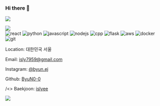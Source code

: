### Hi there 👋

<!--
**ByuN0-0/ByuN0-0** is a ✨ _special_ ✨ repository because its `README.md` (this file) appears on your GitHub profile.

Here are some ideas to get you started:

- 🔭 I’m currently working on ...
- 🌱 I’m currently learning ...
- 👯 I’m looking to collaborate on ...
- 🤔 I’m looking for help with ...
- 💬 Ask me about ...
- 📫 How to reach me: ...
- 😄 Pronouns: ...
- ⚡ Fun fact: ...
-->
<img src="https://capsule-render.vercel.app/api?type=waving&color=BDBDC8&height=150&section=header" />

<a href="https://github.com/anuraghazra/github-readme-stats/"><img src="https://github-readme-stats.vercel.app/api/top-langs/?username=ByuN0-0"></a>
<br>
<img
        src="https://img.shields.io/badge/React-61DAFB?style=flat&logo=React&logoColor=white"
        alt="react"
      />
      <img
        src="https://img.shields.io/badge/Python-3776AB?style=flat&logo=Python&logoColor=white"
        alt="python"
      />
      <img
        src="https://img.shields.io/badge/JavaScript-F7DF1E?style=flat&logo=javascript&logoColor=white"
        alt="javascript"
      />
      <img
        src="https://img.shields.io/badge/NodeJS-339933?style=flat&logo=nodedotjs&logoColor=white"
        alt="nodejs"
      />
      <img
        src="https://img.shields.io/badge/cpp-00599C?style=flat&logo=cplusplus&logoColor=white"
        alt="cpp"
      />
      <img
        src="https://img.shields.io/badge/Flask-000000?style=flat&logo=flask&logoColor=white"
        alt="flask"
      />
      <img
        src="https://img.shields.io/badge/AWS-232F3E?style=flat&logo=amazonaws&logoColor=white"
        alt="aws"
      />
      <img
        src="https://img.shields.io/badge/docker-2496ED?style=flat&logo=docker&logoColor=white"
        alt="docker"
      />
      <img
        src="https://img.shields.io/badge/git-F05032?style=flat&logo=git&logoColor=white"
        alt="git"
      />
<p>
          <FontAwesomeIcon className="social_ico" icon={faLocationDot} /> Location: 대한민국 서울
        </p>
        <p>
          <FontAwesomeIcon className="social_ico" icon={faSquareEnvelope} /> Email:
          <a href="mailto:isly7959@gmail.com">isly7959@gmail.com</a>
        </p>
        <p>
          <FontAwesomeIcon className="social_ico" icon={faSquareInstagram} /> Instagram:
          <a href="https://www.instagram.com/byun.ej/" target="_blank" rel="noreferrer">
            @byun.ej
          </a>
        </p>
        <p>
          <FontAwesomeIcon className="social_ico" icon={faSquareGithub} /> Github:
          <a href="https://github.com/ByuN0-0" target="_blank" rel="noreferrer">
            ByuN0-0
          </a>
        </p>
        <p>
          /&lt;&gt; Baekjoon:
          <a href="https://www.acmicpc.net/user/islyee" target="_blank" rel="noreferrer">
            islyee
          </a>
        </p>
<img src="https://capsule-render.vercel.app/api?type=waving&color=BDBDC8&height=150&section=footer" />

        
      
